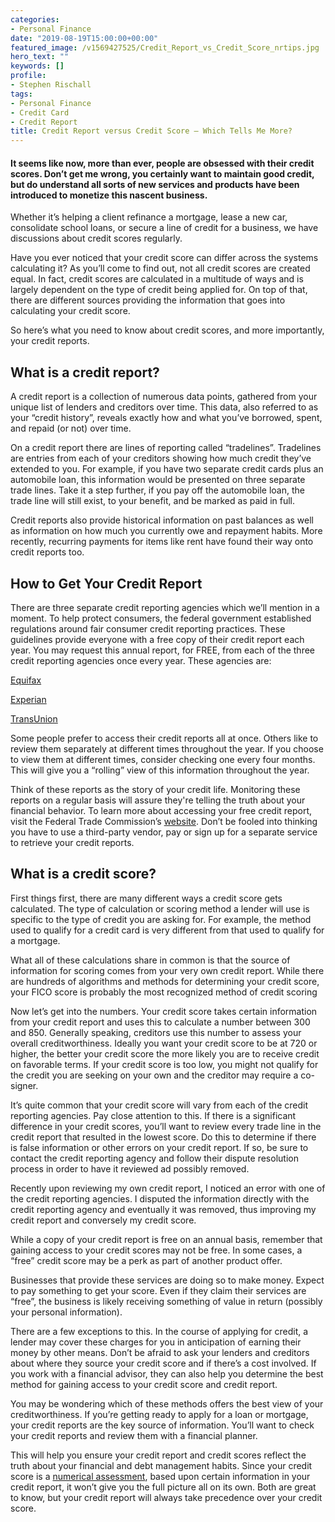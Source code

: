 ```yaml
---
categories:
- Personal Finance
date: "2019-08-19T15:00:00+00:00"
featured_image: /v1569427525/Credit_Report_vs_Credit_Score_nrtips.jpg
hero_text: ""
keywords: []
profile:
- Stephen Rischall
tags:
- Personal Finance
- Credit Card
- Credit Report
title: Credit Report versus Credit Score – Which Tells Me More?
---
```

#### It seems like now, more than ever, people are obsessed with their credit scores. Don’t get me wrong, you certainly want to maintain good credit, but do understand all sorts of new services and products have been introduced to monetize this nascent business.

Whether it’s helping a client refinance a mortgage, lease a new car, consolidate school loans, or secure a line of credit for a business, we have discussions about credit scores regularly.

Have you ever noticed that your credit score can differ across the systems calculating it? As you’ll come to find out, not all credit scores are created equal. In fact, credit scores are calculated in a multitude of ways and is largely dependent on the type of credit being applied for. On top of that, there are different sources providing the information that goes into calculating your credit score.

So here’s what you need to know about credit scores, and more importantly, your credit reports.

## What is a credit report?

A credit report is a collection of numerous data points, gathered from your unique list of lenders and creditors over time. This data, also referred to as your “credit history”, reveals exactly how and what you’ve borrowed, spent, and repaid (or not) over time.

On a credit report there are lines of reporting called “tradelines”. Tradelines are entries from each of your creditors showing how much credit they’ve extended to you. For example, if you have two separate credit cards plus an automobile loan, this information would be presented on three separate trade lines. Take it a step further, if you pay off the automobile loan, the trade line will still exist, to your benefit, and be marked as paid in full.

Credit reports also provide historical information on past balances as well as information on how much you currently owe and repayment habits. More recently, recurring payments for items like rent have found their way onto credit reports too.

## How to Get Your Credit Report

There are three separate credit reporting agencies which we’ll mention in a moment. To help protect consumers, the federal government established regulations around fair consumer credit reporting practices. These guidelines provide everyone with a free copy of their credit report each year. You may request this annual report, for FREE, from each of the three credit reporting agencies once every year. These agencies are:

[Equifax](http://www.equifax.com/ "Equifax")

[Experian](http://www.experian.com/ "Experian")

[TransUnion](http://www.transunion.com/ "TransUnion")


 Some people prefer to access their credit reports all at once. Others like to review them separately at different times throughout the year. If you choose to view them at different times, consider checking one every four months. This will give you a “rolling” view of this information throughout the year.

Think of these reports as the story of your credit life. Monitoring these reports on a regular basis will assure they're telling the truth about your financial behavior. To learn more about accessing your free credit report, visit the Federal Trade Commission’s [website](https://www.ftc.gov/faq/consumer-protection/get-my-free-credit-report). Don’t be fooled into thinking you have to use a third-party vendor, pay or sign up for a separate service to retrieve your credit reports.

## What is a credit score?

First things first, there are many different ways a credit score gets calculated. The type of calculation or scoring method a lender will use is specific to the type of credit you are asking for. For example, the method used to qualify for a credit card is very different from that used to qualify for a mortgage.

What all of these calculations share in common is that the source of information for scoring comes from your very own credit report. While there are hundreds of algorithms and methods for determining your credit score, your FICO score is probably the most recognized method of credit scoring

Now let’s get into the numbers. Your credit score takes certain information from your credit report and uses this to calculate a number between 300 and 850. Generally speaking, creditors use this number to assess your overall creditworthiness. Ideally you want your credit score to be at 720 or higher, the better your credit score the more likely you are to receive credit on favorable terms. If your credit score is too low, you might not qualify for the credit you are seeking on your own and the creditor may require a co-signer.

It’s quite common that your credit score will vary from each of the credit reporting agencies. Pay close attention to this. If there is a significant difference in your credit scores, you’ll want to review every trade line in the credit report that resulted in the lowest score. Do this to determine if there is false information or other errors on your credit report. If so, be sure to contact the credit reporting agency and follow their dispute resolution process in order to have it reviewed ad possibly removed.

Recently upon reviewing my own credit report, I noticed an error with one of the credit reporting agencies. I disputed the information directly with the credit reporting agency and eventually it was removed, thus improving my credit report and conversely my credit score.

While a copy of your credit report is free on an annual basis, remember that gaining access to your credit scores may not be free. In some cases, a “free” credit score may be a perk as part of another product offer.

Businesses that provide these services are doing so to make money. Expect to pay something to get your score. Even if they claim their services are “free”, the business is likely receiving something of value in return (possibly your personal information).

There are a few exceptions to this. In the course of applying for credit, a lender may cover these charges for you in anticipation of earning their money by other means. Don’t be afraid to ask your lenders and creditors about where they source your credit score and if there’s a cost involved. If you work with a financial advisor, they can also help you determine the best method for gaining access to your credit score and credit report.

You may be wondering which of these methods offers the best view of your creditworthiness. If you’re getting ready to apply for a loan or mortgage, your credit reports are the key source of information. You’ll want to check your credit reports and review them with a financial planner.

This will help you ensure your credit report and credit scores reflect the truth about your financial and debt management habits. Since your credit score is a [numerical assessment](https://navalign.com/updates/the-5-biggest-mistakes-people-make-with-their-first-million/ "numerical assessment"), based upon certain information in your credit report, it won’t give you the full picture all on its own. Both are great to know, but your credit report will always take precedence over your credit score.